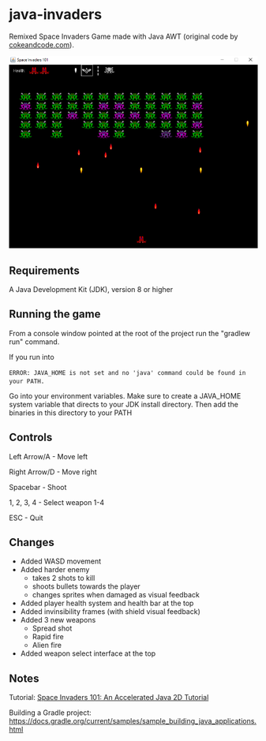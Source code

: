 # java-invaders
Remixed Space Invaders Game made with Java AWT (original code by [cokeandcode.com](https://www.cokeandcode.com/)).

![](media/screenshot.png)

## Requirements
A Java Development Kit (JDK), version 8 or higher

## Running the game
From a console window pointed at the root of the project run the "gradlew run" command.

If you run into

`ERROR: JAVA_HOME is not set and no 'java' command could be found in your PATH.`

Go into your environment variables. Make sure to create a JAVA_HOME system variable that directs to your JDK install directory. Then add the binaries in this directory to your PATH 

## Controls
Left Arrow/A - Move left

Right Arrow/D - Move right

Spacebar - Shoot

1, 2, 3, 4 - Select weapon 1-4

ESC - Quit

## Changes

- Added WASD movement
- Added harder enemy
    - takes 2 shots to kill
    - shoots bullets towards the player
    - changes sprites when damaged as visual feedback
- Added player health system and health bar at the top
- Added invinsibility frames (with shield visual feedback)
- Added 3 new weapons
    - Spread shot
    - Rapid fire
    - Alien fire
- Added weapon select interface at the top

## Notes
Tutorial: [Space Invaders 101: An Accelerated Java 2D Tutorial](http://www.cokeandcode.com/info/tut2d.html)

Building a Gradle project: https://docs.gradle.org/current/samples/sample_building_java_applications.html
